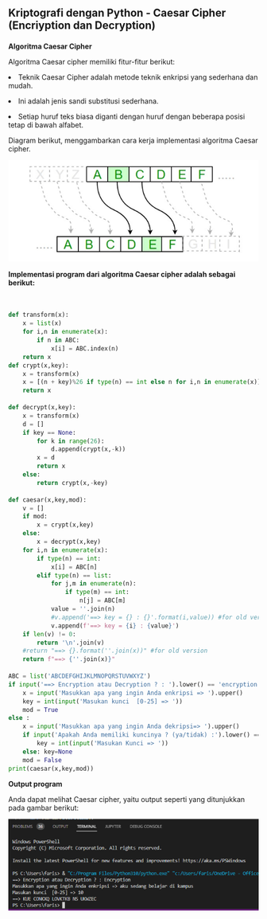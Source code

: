 ## Kriptografi dengan Python - Caesar Cipher (Encriyption dan Decryption) </p>
<b> Algoritma Caesar Cipher </b> </p>
Algoritma Caesar cipher memiliki fitur-fitur berikut: </p>
<li> Teknik Caesar Cipher adalah metode teknik enkripsi yang sederhana dan mudah. </li> </p>
<li> Ini adalah jenis sandi substitusi sederhana. </li> </p>
<li> Setiap huruf teks biasa diganti dengan huruf dengan beberapa posisi tetap di bawah alfabet. </li> </p>

Diagram berikut, menggambarkan cara kerja implementasi algoritma Caesar cipher. </p>
![gambar](Screenshot/gambar.png) </p>

<b> Implementasi program dari algoritma Caesar cipher adalah sebagai berikut: </b> </p>


```python


def transform(x): 
    x = list(x)
    for i,n in enumerate(x):
        if n in ABC:
            x[i] = ABC.index(n)
    return x
def crypt(x,key):
    x = transform(x)
    x = [(n + key)%26 if type(n) == int else n for i,n in enumerate(x)]
    return x

def decrypt(x,key):
    x = transform(x)
    d = []
    if key == None:
        for k in range(26):
            d.append(crypt(x,-k))
        x = d
        return x
    else: 
        return crypt(x,-key)

def caesar(x,key,mod):
    v = []
    if mod:
        x = crypt(x,key)
    else:
        x = decrypt(x,key)
    for i,n in enumerate(x):
        if type(n) == int:
            x[i] = ABC[n]
        elif type(n) == list:
            for j,m in enumerate(n):
                if type(m) == int:
                    n[j] = ABC[m]
            value = ''.join(n)
            #v.append('==> key = {} : {}'.format(i,value)) #for old version
            v.append(f'==> key = {i} : {value}')
    if len(v) != 0:
        return '\n'.join(v)
    #return "==> {}.format(''.join(x))" #for old version
    return f"==> {''.join(x)}"

ABC = list('ABCDEFGHIJKLMNOPQRSTUVWXYZ')
if input('==> Encryption atau Decryption ? : ').lower() == 'encryption':
    x = input('Masukkan apa yang ingin Anda enkripsi => ').upper()
    key = int(input('Masukan kunci  [0-25] => '))
    mod = True
else : 
    x = input('Masukkan apa yang ingin Anda dekripsi=> ').upper()
    if input('Apakah Anda memiliki kuncinya ? (ya/tidak) :').lower() == 'y':
        key = int(input('Masukan Kunci => '))
    else: key=None
    mod = False	
print(caesar(x,key,mod))

```
</p>

<b> Output program </b> </p>
Anda dapat melihat Caesar cipher, yaitu output seperti yang ditunjukkan pada gambar berikut: </p>

![Output](Screenshot/output.png) </p>


